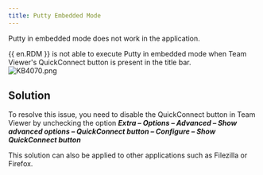 ```yaml
---
title: Putty Embedded Mode
---
```

Putty in embedded mode does not work in the application.  

{{ en.RDM }} is not able to execute Putty in embedded mode when Team Viewer&apos;s QuickConnect button is present in the title bar.  
![KB4070.png](/img/en/kb/KB4070.png)  
## Solution
To resolve this issue, you need to disable the QuickConnect button in Team Viewer by unchecking the option ***Extra – Options – Advanced – Show advanced options – QuickConnect button – Configure – Show QuickConnect button***  

This solution can also be applied to other applications such as Filezilla or Firefox.
